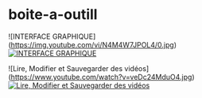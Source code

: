 # boite-a-outill
![INTERFACE GRAPHIQUE] (https://img.youtube.com/vi/N4M4W7JPOL4/0.jpg)
[![INTERFACE GRAPHIQUE](https://img.youtube.com/vi/N4M4W7JPOL4/0.jpg)](https://www.youtube.com/watch?v=N4M4W7JPOL4) 

![Lire, Modifier et Sauvegarder des vidéos] (https://www.youtube.com/watch?v=veDc24MduO4.jpg)
[![Lire, Modifier et Sauvegarder des vidéos](https://www.youtube.com/watch?v=veDc24MduO4.jpg)](https://www.youtube.com/watch?v=veDc24MduO4)
